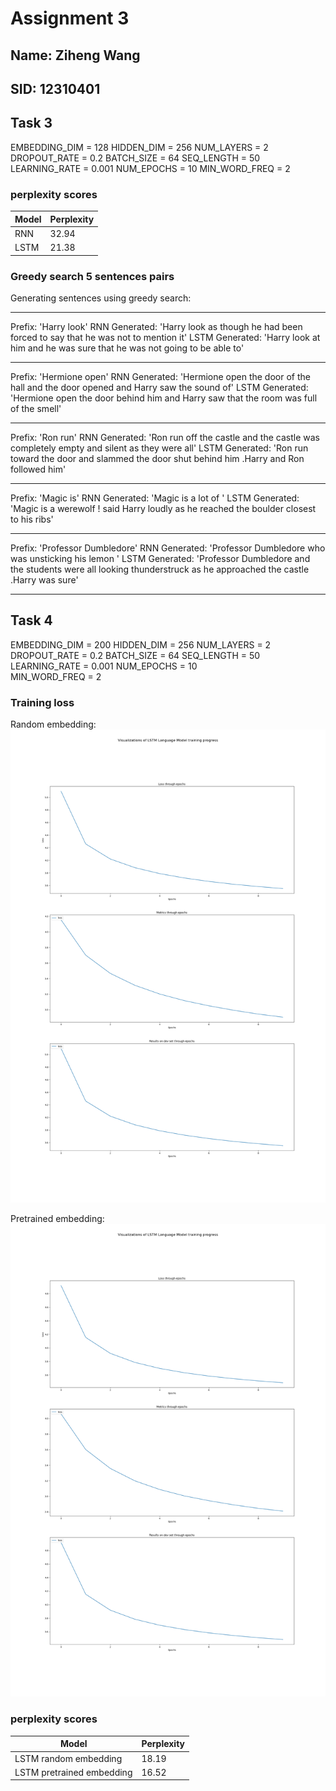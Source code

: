 # Assignment 3

## Name: Ziheng Wang

## SID: 12310401

## Task 3
EMBEDDING_DIM = 128
HIDDEN_DIM = 256
NUM_LAYERS = 2
DROPOUT_RATE = 0.2
BATCH_SIZE = 64
SEQ_LENGTH = 50
LEARNING_RATE = 0.001
NUM_EPOCHS = 10
MIN_WORD_FREQ = 2

### perplexity scores
| Model | Perplexity |
| --- | --- |
| RNN | 32.94 |
| LSTM | 21.38 |

### Greedy search 5 sentences pairs

Generating sentences using greedy search:

--------------------------------------------------

Prefix: 'Harry look'
RNN Generated: 'Harry look as though he had been forced to say that he was not to mention it'
LSTM Generated: 'Harry look at him and he was sure that he was not going to be able to'

--------------------------------------------------
Prefix: 'Hermione open'
RNN Generated: 'Hermione open the door of the hall and the door opened and Harry saw the sound of'
LSTM Generated: 'Hermione open the door behind him and Harry saw that the room was full of the smell'

--------------------------------------------------

Prefix: 'Ron run'
RNN Generated: 'Ron run off the castle and the castle was completely empty and silent as they were all'
LSTM Generated: 'Ron run toward the door and slammed the door shut behind him .Harry and Ron followed him'

--------------------------------------------------

Prefix: 'Magic is'
RNN Generated: 'Magic is a lot of <UNK> <UNK> <UNK> <UNK> <UNK> <UNK> <UNK> <UNK> <UNK> <UNK> <UNK> <UNK>'
LSTM Generated: 'Magic is a werewolf ! said Harry loudly as he reached the boulder closest to his ribs'

--------------------------------------------------

Prefix: 'Professor Dumbledore'
RNN Generated: 'Professor Dumbledore who was unsticking his lemon <UNK> <UNK> <UNK> <UNK> <UNK> <UNK> <UNK> <UNK> <UNK> <UNK>'
LSTM Generated: 'Professor Dumbledore and the students were all looking thunderstruck as he approached the castle .Harry was sure'

--------------------------------------------------

## Task 4
EMBEDDING_DIM = 200
HIDDEN_DIM = 256
NUM_LAYERS = 2
DROPOUT_RATE = 0.2
BATCH_SIZE = 64
SEQ_LENGTH = 50
LEARNING_RATE = 0.001
NUM_EPOCHS = 10  
MIN_WORD_FREQ = 2

### Training loss

Random embedding:
![random embedding](lstm_lm_training-random200.png)

Pretrained embedding:
![pretrained embedding](lstm_lm_training-pretrained200.png)

### perplexity scores
| Model | Perplexity |
| --- | --- |
|LSTM random embedding| 18.19 |
|LSTM pretrained embedding| 16.52 |



